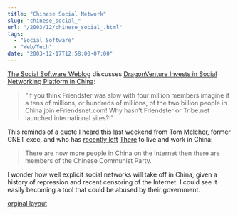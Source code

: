 ```yaml
---
title: "Chinese Social Network"
slug: "chinese_social_"
url: "/2003/12/chinese_social_.html"
tags:
  - "Social Software"
  - "Web/Tech"
date: "2003-12-17T12:58:00-07:00"
---
```

<p><a href="http://socialsoftware.weblogsinc.com/entry/6674682935746669/">The Social Software Weblog</a> discusses <a href="http://www.marketwire.com/mw/release_html_b1?release_id=61083">DragonVenture Invests in Social Networking Platform in China</a>:<blockquote>"If you think Friendster was slow with four million members imagine if a tens of millions, or hundreds of millions, of the two billion people in China join eFriendsnet.com! Why hasn't Friendster or Tribe.net launched international sites?!"</blockquote>This reminds of a quote I heard this last weekend from Tom Melcher, former CNET exec, and who has <a href="http://www.wired.com/news/print/0,1294,60960,00.html">recently left</a> <a href="http://www.there.com">There</a> to live and work in China:<blockquote>There are now more people in China on the Internet then there are members of the Chinese Communist Party.</blockquote>I wonder how well explicit social networks will take off in China, given a history of repression and recent censoring of the Internet. I could see it easily becoming a tool that could be abused by their government.</p>
<p class="previous"><a href="/previous/2003/12/chinese_social_.html" rel="syndication">orginal layout</a></p>
